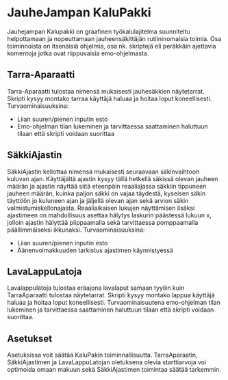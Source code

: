 # JauheJampan KaluPakki

Jauhejampan Kalupakki on graafinen työkalulajitelma suunniteltu helpottamaan ja nopeuttamaan jauheensäkittäjän rutiininomaisia toimia. Osa toiminnoista on itsenäisiä ohjelmia, osa nk. skriptejä eli peräkkäin ajettavia komentoja jotka ovat riippuvaisia emo-ohjelmasta.

## Tarra-Aparaatti

Tarra-Aparaatti tulostaa nimensä mukaisesti jauhesäkkien näytetarrat. Skripti kysyy montako tarraa käyttäjä haluaa ja hoitaa loput koneellisesti. Turvaominaisuuksina:
- Liian suuren/pienen inputin esto
- Emo-ohjelman tilan lukeminen ja tarvittaessa saattaminen haluttuun tilaan että skripti voidaan suorittaa

## SäkkiAjastin

SäkkiAjastin kellottaa nimensä mukaisesti seuraavaan säkinvaihtoon kuluvan ajan. Käyttäjältä ajastin kysyy tällä hetkellä säkissä olevan jauheen määrän ja ajastin näyttää siitä eteenpäin reaaliajassa säkkiin tippuneen jauheen määrän, kuinka paljon säkki on vajaa täydestä, kyseisen säkin täyttöön jo kuluneen ajan ja jäljellä olevan ajan sekä arvion säkin valmistumiskellonajasta. Reaaliaikaisen lukujen näyttämisen lisäksi ajastimeen on mahdollisuus asettaa hälytys laskurin päästessä lukuun x, jolloin ajastin hälyttää piippaamalla sekä tarvittaessa pomppaamalla päällimmäiseksi ikkunaksi. Turvaominaisuuksina:
- Liian suuren/pienen inputin esto
- Äänenvoimakkuuden tarkistus ajastimen käynnistyessä

## LavaLappuLatoja

Lavalappulatoja tulostaa eräajona lavalaput samaan tyyliin kuin TarraAparaatti tulostaa näytetarrat. Skripti kysyy montako lappua käyttäjä haluaa ja hoitaa loput koneellisesti. Turvaominaisuutena emo-ohjelman tilan lukeminen ja tarvittaessa saattaminen haluttuun tilaan että skripti voidaan suorittaa.

## Asetukset

Asetuksissa voit säätää KaluPakin toiminnallisuutta. TarraAparaatin, SäkkiAjastimen ja LavaLappuLatojan oletuksena olevia starttiarvoja voi optimoida omaan makuun sekä SäkkiAjastimen toimintaa säätää tarkemmin.
